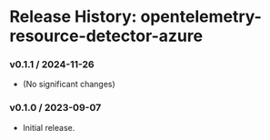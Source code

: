 # Release History: opentelemetry-resource-detector-azure

### v0.1.1 / 2024-11-26

* (No significant changes)

### v0.1.0 / 2023-09-07

* Initial release.
